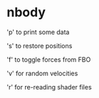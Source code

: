 # nbody

'p' to print some data

's' to restore positions

'f' to toggle forces from FBO

'v' for random velocities

'r' for re-reading shader files

